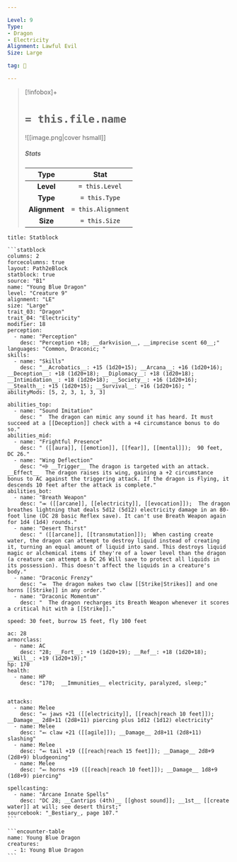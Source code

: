 ```yaml
---

Level: 9
Type:
- Dragon
- Electricity
Alignment: Lawful Evil
Size: Large

tag: 👹

---
```


> [!infobox]+
> #  `= this.file.name`
> ![[image.png|cover hsmall]]
> ##### Stats
> Type | Stat |
> :---:|:---:|
> **Level** | `= this.Level` |
> **Type** | `= this.Type` |
> **Alignment** | `= this.Alignment` |
> **Size** | `= this.Size` |



````ad-info
title: Statblock

```statblock
columns: 2
forcecolumns: true
layout: Path2eBlock
statblock: true
source: "B1"
name: "Young Blue Dragon"
level: "Creature 9"
alignment: "LE"
size: "Large"
trait_03: "Dragon"
trait_04: "Electricity"
modifier: 18
perception:
  - name: "Perception"
    desc: "Perception +18; __darkvision__, __imprecise scent 60__;"
languages: "Common, Draconic; "
skills:
  - name: "Skills"
    desc: "__Acrobatics__: +15 (1d20+15); __Arcana__: +16 (1d20+16); __Deception__: +18 (1d20+18); __Diplomacy__: +18 (1d20+18); __Intimidation__: +18 (1d20+18); __Society__: +16 (1d20+16); __Stealth__: +15 (1d20+15); __Survival__: +16 (1d20+16); "
abilityMods: [5, 2, 3, 1, 3, 3]

abilities_top:
  - name: "Sound Imitation"
    desc: "  The dragon can mimic any sound it has heard. It must succeed at a [[Deception]] check with a +4 circumstance bonus to do so."
abilities_mid:
  - name: "Frightful Presence"
    desc: " ([[aura]], [[emotion]], [[fear]], [[mental]]);  90 feet, DC 26."
  - name: "Wing Deflection"
    desc: "⬲ __Trigger__ The dragon is targeted with an attack. __Effect__  The dragon raises its wing, gaining a +2 circumstance bonus to AC against the triggering attack. If the dragon is Flying, it descends 10 feet after the attack is complete."
abilities_bot:
  - name: "Breath Weapon"
    desc: "⬺ ([[arcane]], [[electricity]], [[evocation]]);  The dragon breathes lightning that deals 5d12 (5d12) electricity damage in an 80-foot line (DC 28 basic Reflex save). It can't use Breath Weapon again for 1d4 (1d4) rounds."
  - name: "Desert Thirst"
    desc: " ([[arcane]], [[transmutation]]);  When casting create water, the dragon can attempt to destroy liquid instead of creating it, turning an equal amount of liquid into sand. This destroys liquid magic or alchemical items if they're of a lower level than the dragon (a creature can attempt a DC 26 Will save to protect all liquids in its possession). This doesn't affect the liquids in a creature's body."
  - name: "Draconic Frenzy"
    desc: "⬺  The dragon makes two claw [[Strike|Strikes]] and one horns [[Strike]] in any order."
  - name: "Draconic Momentum"
    desc: "  The dragon recharges its Breath Weapon whenever it scores a critical hit with a [[Strike]]."

speed: 30 feet, burrow 15 feet, fly 100 feet

ac: 28
armorclass:
  - name: AC
    desc: "28; __Fort__: +19 (1d20+19); __Ref__: +18 (1d20+18); __Will__: +19 (1d20+19);"
hp: 170
health:
  - name: HP
    desc: "170;  __Immunities__ electricity, paralyzed, sleep;"


attacks:
  - name: Melee
    desc: "⬻ jaws +21 ([[electricity]], [[reach|reach 10 feet]]); __Damage__ 2d8+11 (2d8+11) piercing plus 1d12 (1d12) electricity"
  - name: Melee
    desc: "⬻ claw +21 ([[agile]]); __Damage__ 2d8+11 (2d8+11) slashing"
  - name: Melee
    desc: "⬻ tail +19 ([[reach|reach 15 feet]]); __Damage__ 2d8+9 (2d8+9) bludgeoning"
  - name: Melee
    desc: "⬻ horns +19 ([[reach|reach 10 feet]]); __Damage__ 1d8+9 (1d8+9) piercing"

spellcasting:
  - name: "Arcane Innate Spells"
    desc: "DC 28; __Cantrips (4th)__ [[ghost sound]]; __1st__ [[create water]] at will; see desert thirst;"
sourcebook: "_Bestiary_, page 107."
```

```encounter-table
name: Young Blue Dragon
creatures:
  - 1: Young Blue Dragon
```

````


